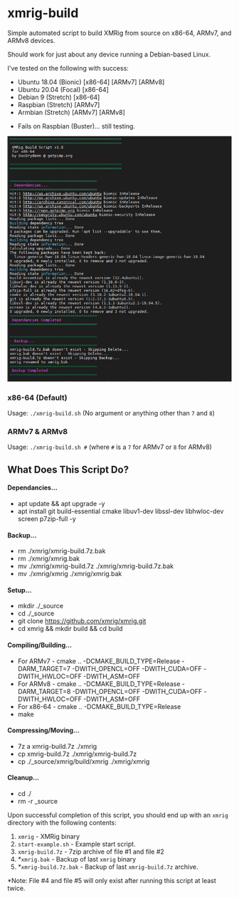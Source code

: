 # xmrig-build
Simple automated script to build XMRig from source on x86-64, ARMv7, and ARMv8 devices.

Should work for just about any device running a Debian-based Linux.

I've tested on the following with success:
- Ubuntu 18.04 (Bionic) [x86-64] [ARMv7] [ARMv8]
- Ubuntu 20.04 (Focal) [x86-64]
- Debian 9 (Stretch) [x86-64]
- Raspbian (Stretch) [ARMv7]
- Armbian (Stretch) [ARMv7] [ARMv8]

* Fails on Raspbian (Buster)... still testing.

![Alt text](/xmrig-build.jpg?raw=true "Screenshot")

### x86-64 (Default)
Usage: `./xmrig-build.sh` (No argument or anything other than `7` and `8`)

### ARMv7 & ARMv8
Usage: `./xmrig-build.sh #` 
(where `#` is a `7` for ARMv7 or `8` for ARMv8)

## What Does This Script Do?

#### Dependancies...
- apt update && apt upgrade -y
- apt install git build-essential cmake libuv1-dev libssl-dev libhwloc-dev screen p7zip-full -y

#### Backup...
- rm ./xmrig/xmrig-build.7z.bak
- rm ./xmrig/xmrig.bak
- mv ./xmrig/xmrig-build.7z ./xmrig/xmrig-build.7z.bak
- mv ./xmrig/xmrig ./xmrig/xmrig.bak

#### Setup...
- mkdir ./_source
- cd ./_source
- git clone https://github.com/xmrig/xmrig.git
- cd xmrig && mkdir build && cd build

#### Compiling/Building...
- For ARMv7 - cmake .. -DCMAKE_BUILD_TYPE=Release -DARM_TARGET=7 -DWITH_OPENCL=OFF -DWITH_CUDA=OFF -DWITH_HWLOC=OFF -DWITH_ASM=OFF
- For ARMv8 - cmake .. -DCMAKE_BUILD_TYPE=Release -DARM_TARGET=8 -DWITH_OPENCL=OFF -DWITH_CUDA=OFF -DWITH_HWLOC=OFF -DWITH_ASM=OFF
- For x86-64 - cmake .. -DCMAKE_BUILD_TYPE=Release
- make

#### Compressing/Moving...
- 7z a xmrig-build.7z ./xmrig
- cp xmrig-build.7z ./xmrig/xmrig-build.7z
- cp ./_source/xmrig/build/xmrig ./xmrig/xmrig

#### Cleanup...
- cd ./
- rm -r _source

Upon successful completion of this script, you should end up with an `xmrig` directory with the following contents:
1. `xmrig` - XMRig binary
2. `start-example.sh` - Example start script.
3. `xmrig-build.7z` - 7zip archive of file #1 and file #2
4. *`xmrig.bak` - Backup of last `xmrig` binary
5. *`xmrig-build.7z.bak` - Backup of last `xmrig-build.7z` archive.

*Note: File #4 and file #5 will only exist after running this script at least twice.
